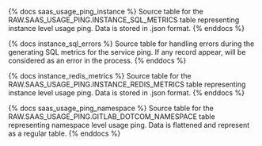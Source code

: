 {% docs saas_usage_ping_instance %}
Source table for the RAW.SAAS_USAGE_PING.INSTANCE_SQL_METRICS table representing instance level usage ping.
Data is stored in .json format.
{% enddocs %}

{% docs instance_sql_errors %}
Source table for handling errors during the generating SQL metrics for the service ping. If any record appear, will be considered as an error in the process.
{% enddocs %}

{% docs instance_redis_metrics %}
Source table for the RAW.SAAS_USAGE_PING.INSTANCE_REDIS_METRICS table representing instance level usage ping.
Data is stored in .json format.
{% enddocs %}

{% docs saas_usage_ping_namespace %}
Source table for the RAW.SAAS_USAGE_PING.GITLAB_DOTCOM_NAMESPACE table representing namespace level usage ping.
Data is flattened and represent as a regular table.
{% enddocs %}